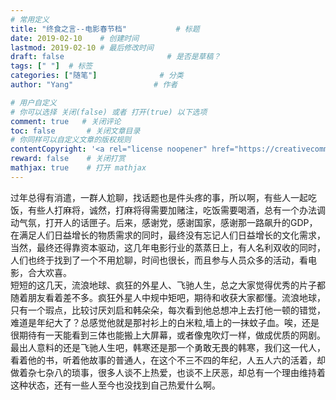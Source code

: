 ```yaml
---
# 常用定义
title: "终食之言--电影春节档"           # 标题
date: 2019-02-10    # 创建时间
lastmod: 2019-02-10 # 最后修改时间
draft: false                       # 是否是草稿？
tags: [" "]  # 标签
categories: ["随笔"]              # 分类
author: "Yang"                  # 作者

# 用户自定义
# 你可以选择 关闭(false) 或者 打开(true) 以下选项
comment: true   # 关闭评论
toc: false       # 关闭文章目录
# 你同样可以自定义文章的版权规则
contentCopyright: '<a rel="license noopener" href="https://creativecommons.org/licenses/by-nc-nd/4.0/" target="_blank">CC BY-NC-ND 4.0</a>'
reward: false	 # 关闭打赏
mathjax: true    # 打开 mathjax
---
```



过年总得有消遣，一群人尬聊，找话题也是件头疼的事，所以啊，有些人一起吃饭，有些人打麻将，诚然，打麻将得需要加赌注，吃饭需要喝酒，总有一个办法调动气氛，打开人的话匣子。后来，感谢党，感谢国家，感谢那一路飙升的GDP，在满足人们日益增长的物质需求的同时，最终没有忘记人们日益增长的文化需求，当然，最终还得靠资本驱动，这几年电影行业的蒸蒸日上，有人名利双收的同时，人们也终于找到了一个不用尬聊，时间也很长，而且参与人员众多的活动，看电影，合大欢喜。  
短短的这几天，流浪地球、疯狂的外星人、飞驰人生，总之大家觉得优秀的片子都随着朋友看着差不多。疯狂外星人中规中矩吧，期待和收获大家都懂。流浪地球，只有一个瑕点，比较讨厌刘启和韩朵朵，每次看到他总想冲上去打他一顿的错觉，难道是年纪大了？总感觉他就是那衬衫上的白米粒,墙上的一抹蚊子血。唉，还是很期待有一天能看到三体也能搬上大屏幕，或者像鬼吹灯一样，做成优质的网剧。最出人意料的还是飞驰人生吧，韩寒还是那一个勇敢无畏的韩寒，我们这一代人，看着他的书，听着他故事的普通人，在这个不三不四的年纪，人五人六的活着，却做着杂七杂八的琐事，很多人谈不上热爱，也谈不上厌恶，却总有一个理由维持着这种状态，还有一些人至今也没找到自己热爱什么啊。